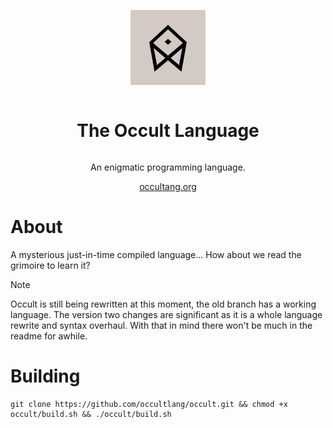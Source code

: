 <div align="center" style="display:grid;place-items:center;">
<p>
    <a href="https://occultlang.org/" target="_blank"><img width="120" src="occult.jpg"></a>
</p>
<h1>The Occult Language</h1>
<p>
An enigmatic programming language.
</p>
<a href="https://occultlang.org/" target="_blank">occultang.org</a>
</div>

# About
A mysterious just-in-time compiled language... How about we read the grimoire to learn it? 
> [!NOTE]
> Occult is still being rewritten at this moment, the old branch has a working language. The version two changes are significant as it is a whole language rewrite and syntax overhaul. With that in mind there won't be much in the readme for awhile.
# Building
```
git clone https://github.com/occultlang/occult.git && chmod +x occult/build.sh && ./occult/build.sh
```
